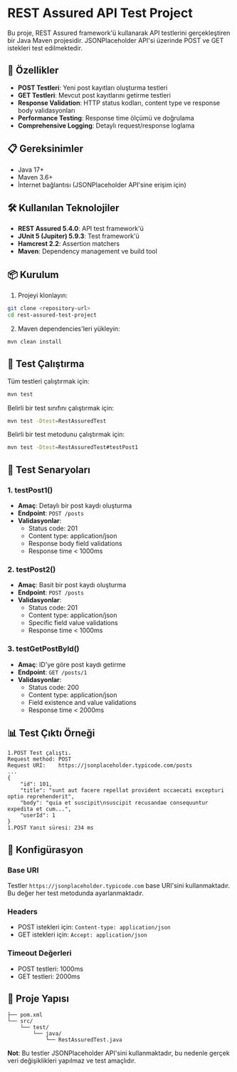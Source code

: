 # REST Assured API Test Project

Bu proje, REST Assured framework'ü kullanarak API testlerini gerçekleştiren bir Java Maven projesidir. JSONPlaceholder API'si üzerinde POST ve GET istekleri test edilmektedir.

## 🚀 Özellikler

- **POST Testleri**: Yeni post kayıtları oluşturma testleri
- **GET Testleri**: Mevcut post kayıtlarını getirme testleri
- **Response Validation**: HTTP status kodları, content type ve response body validasyonları
- **Performance Testing**: Response time ölçümü ve doğrulama
- **Comprehensive Logging**: Detaylı request/response loglama

## 📋 Gereksinimler

- Java 17+
- Maven 3.6+
- İnternet bağlantısı (JSONPlaceholder API'sine erişim için)

## 🛠️ Kullanılan Teknolojiler

- **REST Assured 5.4.0**: API test framework'ü
- **JUnit 5 (Jupiter) 5.9.3**: Test framework'ü
- **Hamcrest 2.2**: Assertion matchers
- **Maven**: Dependency management ve build tool

## 📦 Kurulum

1. Projeyi klonlayın:
```bash
git clone <repository-url>
cd rest-assured-test-project
```

2. Maven dependencies'leri yükleyin:
```bash
mvn clean install
```

## 🧪 Test Çalıştırma

Tüm testleri çalıştırmak için:
```bash
mvn test
```

Belirli bir test sınıfını çalıştırmak için:
```bash
mvn test -Dtest=RestAssuredTest
```

Belirli bir test metodunu çalıştırmak için:
```bash
mvn test -Dtest=RestAssuredTest#testPost1
```

## 📝 Test Senaryoları

### 1. testPost1()
- **Amaç**: Detaylı bir post kaydı oluşturma
- **Endpoint**: `POST /posts`
- **Validasyonlar**:
  - Status code: 201
  - Content type: application/json
  - Response body field validations
  - Response time < 1000ms

### 2. testPost2()
- **Amaç**: Basit bir post kaydı oluşturma
- **Endpoint**: `POST /posts`
- **Validasyonlar**:
  - Status code: 201
  - Content type: application/json
  - Specific field value validations
  - Response time < 1000ms

### 3. testGetPostById()
- **Amaç**: ID'ye göre post kaydı getirme
- **Endpoint**: `GET /posts/1`
- **Validasyonlar**:
  - Status code: 200
  - Content type: application/json
  - Field existence and value validations
  - Response time < 2000ms

## 📊 Test Çıktı Örneği

```
1.POST Test çalıştı.
Request method:	POST
Request URI:	https://jsonplaceholder.typicode.com/posts
...
{
    "id": 101,
    "title": "sunt aut facere repellat provident occaecati excepturi optio reprehenderit",
    "body": "quia et suscipit\nsuscipit recusandae consequuntur expedita et cum...",
    "userId": 1
}
1.POST Yanıt süresi: 234 ms
```

## 🔧 Konfigürasyon

### Base URI
Testler `https://jsonplaceholder.typicode.com` base URI'sini kullanmaktadır. Bu değer her test metodunda ayarlanmaktadır.

### Headers
- POST istekleri için: `Content-type: application/json`
- GET istekleri için: `Accept: application/json`

### Timeout Değerleri
- POST testleri: 1000ms
- GET testleri: 2000ms

## 📁 Proje Yapısı

```
├── pom.xml
└── src/
    └── test/
        └── java/
            └── RestAssuredTest.java
```


**Not**: Bu testler JSONPlaceholder API'sini kullanmaktadır, bu nedenle gerçek veri değişiklikleri yapılmaz ve test amaçlıdır.
